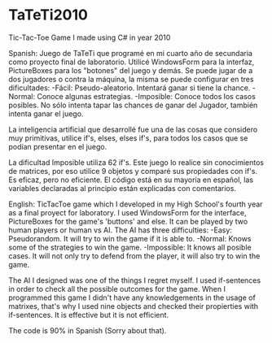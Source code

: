 # TaTeTi2010
Tic-Tac-Toe Game I made using C# in year 2010

Spanish:
Juego de TaTeTi que programé en mi cuarto año de secundaria como proyecto final de laboratorio.
Utilicé WindowsForm para la interfaz, PictureBoxes para los "botones" del juego y demás.
Se puede jugar de a dos jugadores o contra la máquina, la misma se puede configurar en tres dificultades:
-Fácil: Pseudo-aleatorio. Intentará ganar si tiene la chance.
-Normal: Conoce algunas estrategias.
-Imposible: Conoce todos los casos posibles. No sólo intenta tapar las chances de ganar del Jugador, también intenta ganar el juego.

La inteligencia artificial que desarrollé fue una de las cosas que considero muy primitivas, utilice if's, elses, elses if's,  para todos los casos que se podían presentar en el juego.

La dificultad Imposible utiliza 62 if's.
Este juego lo realice sin conocimientos de matrices, por eso utilice 9 objetos y comparé sus propiedades con if's.
Es eficaz, pero no eficiente.
El código está en su mayoría en español, las variables declaradas al principio están explicadas con comentarios.

English:
TicTacToe game which I developed in my High School's fourth year as a final proyect for laboratory.
I used WindowsForm for the interface, PictureBoxes for the game's 'buttons' and else.
It can be played by two human players or human vs AI. The AI has three difficulties:
-Easy: Pseudorandom. It will try to win the game if it is able to.
-Normal: Knows some of the strategies to win the game.
-Impossible: It knows all posible cases. It will not only try to defend from the player, it will also try to win the game.

The AI I designed was one of the things I regret myself.
I used if-sentences in order to check all the possible outcomes for the game.
When I programmed this game I didn't have any knowledgements in the usage of matrixes, that's why I used nine objects and checked their propierties with if-sentences.
It is effective but it is not efficient.

The code is 90% in Spanish (Sorry about that). 


